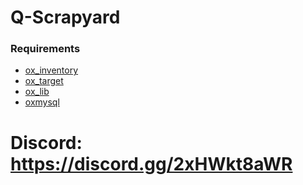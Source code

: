 # Q-Scrapyard

### Requirements
- [ox_inventory](https://github.com/overextended/ox_inventory)
- [ox_target](https://github.com/overextended/ox_target)
- [ox_lib](https://github.com/overextended/ox_lib)
- [oxmysql](https://github.com/overextended/oxmysql)

# Discord: https://discord.gg/2xHWkt8aWR

